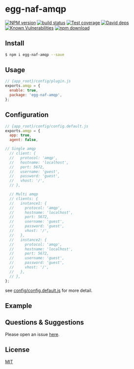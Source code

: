 # egg-naf-amqp

[![NPM version][npm-image]][npm-url]
[![build status][travis-image]][travis-url]
[![Test coverage][codecov-image]][codecov-url]
[![David deps][david-image]][david-url]
[![Known Vulnerabilities][snyk-image]][snyk-url]
[![npm download][download-image]][download-url]

[npm-image]: https://img.shields.io/npm/v/egg-naf-amqp.svg?style=flat-square
[npm-url]: https://npmjs.org/package/egg-naf-amqp
[travis-image]: https://img.shields.io/travis/eggjs/egg-naf-amqp.svg?style=flat-square
[travis-url]: https://travis-ci.org/eggjs/egg-naf-amqp
[codecov-image]: https://img.shields.io/codecov/c/github/eggjs/egg-naf-amqp.svg?style=flat-square
[codecov-url]: https://codecov.io/github/eggjs/egg-naf-amqp?branch=master
[david-image]: https://img.shields.io/david/eggjs/egg-naf-amqp.svg?style=flat-square
[david-url]: https://david-dm.org/eggjs/egg-naf-amqp
[snyk-image]: https://snyk.io/test/npm/egg-naf-amqp/badge.svg?style=flat-square
[snyk-url]: https://snyk.io/test/npm/egg-naf-amqp
[download-image]: https://img.shields.io/npm/dm/egg-naf-amqp.svg?style=flat-square
[download-url]: https://npmjs.org/package/egg-naf-amqp

<!--
Description here.
-->

## Install

```bash
$ npm i egg-naf-amqp --save
```

## Usage

```js
// {app_root}/config/plugin.js
exports.amqp = {
  enable: true,
  package: 'egg-naf-amqp',
};
```

## Configuration

```js
// {app_root}/config/config.default.js
exports.amqp = {
  app: true,
  agent: false,

// Single amqp
  // client: {
  //   protocol: 'amqp',
  //   hostname: 'localhost',
  //   port: 5672,
  //   username: 'guest',
  //   password: 'guest',
  //   vhost: '/',
  // },

  // Multi amqp
  // clients: {
  //   instance1: {
  //     protocol: 'amqp',
  //     hostname: 'localhost',
  //     port: 5672,
  //     username: 'guest',
  //     password: 'guest',
  //     vhost: '/',
  //   },
  //   instance2: {
  //     protocol: 'amqp',
  //     hostname: 'localhost',
  //     port: 5672,
  //     username: 'guest',
  //     password: 'guest',
  //     vhost: '/',
  //   },
  // },
};
```

see [config/config.default.js](config/config.default.js) for more detail.

## Example

<!-- example here -->

## Questions & Suggestions

Please open an issue [here](https://github.com/eggjs/egg/issues).

## License

[MIT](LICENSE)
